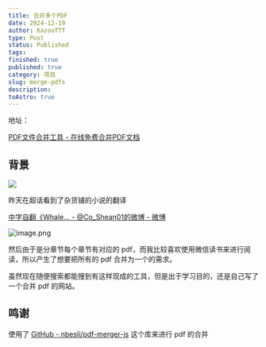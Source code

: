 ```yaml
---
title: 合并多个PDF
date: 2024-12-19
author: KazooTTT
type: Post
status: Published
tags: 
finished: true
published: true
category: 项目
slug: merge-pdfs
description: 
toAstro: true
---
```


地址： 

[PDF文件合并工具 - 在线免费合并PDF文档](https://pdf.kazoottt.top/)

## 背景

<img src="https://pictures.kazoottt.top/2024/12/20241219-451b26c6ab1c95bfe072e356579ce4af.png"/>

昨天在超话看到了杂货铺的小说的翻译

[中字自翻《Whale... - @Co_Shean01的微博 - 微博](https://weibo.com/6515676456/P4RZHdySF#comment)

![image.png](https://pictures.kazoottt.top/2024/12/20241219-e086ea78a460bd093313ad11e4c223ba.png)

然后由于是分章节每个章节有对应的 pdf，而我比较喜欢使用微信读书来进行阅读，所以产生了想要把所有的 pdf 合并为一个的需求。

虽然现在随便搜索都能搜到有这样现成的工具，但是出于学习目的，还是自己写了一个合并 pdf 的网站。

## 鸣谢

使用了 [GitHub - nbesli/pdf-merger-js](https://github.com/nbesli/pdf-merger-js) 这个库来进行 pdf 的合并